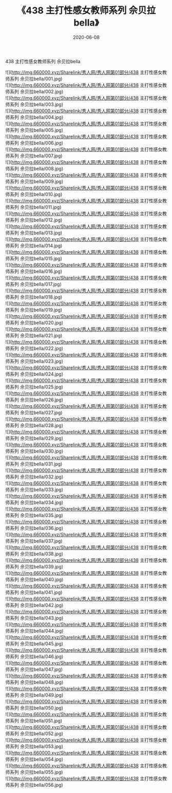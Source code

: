 ﻿---
layout: post
title:  《438 主打性感女教师系列 佘贝拉bella》
date:   2020-06-08
img: http://img.660000.xyz/Sharelink/秀人网/秀人网第01部分/438 主打性感女教师系列 佘贝拉bella/000.jpg
categories: [美女, 清纯, 唯美]
---

438 主打性感女教师系列 佘贝拉bella

  ![](http://img.660000.xyz/Sharelink/秀人网/秀人网第01部分/438 主打性感女教师系列 佘贝拉bella/001.jpg) <br> ![](http://img.660000.xyz/Sharelink/秀人网/秀人网第01部分/438 主打性感女教师系列 佘贝拉bella/002.jpg) <br> ![](http://img.660000.xyz/Sharelink/秀人网/秀人网第01部分/438 主打性感女教师系列 佘贝拉bella/003.jpg) <br> ![](http://img.660000.xyz/Sharelink/秀人网/秀人网第01部分/438 主打性感女教师系列 佘贝拉bella/004.jpg) <br> ![](http://img.660000.xyz/Sharelink/秀人网/秀人网第01部分/438 主打性感女教师系列 佘贝拉bella/005.jpg) <br> ![](http://img.660000.xyz/Sharelink/秀人网/秀人网第01部分/438 主打性感女教师系列 佘贝拉bella/006.jpg) <br> ![](http://img.660000.xyz/Sharelink/秀人网/秀人网第01部分/438 主打性感女教师系列 佘贝拉bella/007.jpg) <br> ![](http://img.660000.xyz/Sharelink/秀人网/秀人网第01部分/438 主打性感女教师系列 佘贝拉bella/008.jpg) <br> ![](http://img.660000.xyz/Sharelink/秀人网/秀人网第01部分/438 主打性感女教师系列 佘贝拉bella/009.jpg) <br> ![](http://img.660000.xyz/Sharelink/秀人网/秀人网第01部分/438 主打性感女教师系列 佘贝拉bella/010.jpg) <br> ![](http://img.660000.xyz/Sharelink/秀人网/秀人网第01部分/438 主打性感女教师系列 佘贝拉bella/011.jpg) <br> ![](http://img.660000.xyz/Sharelink/秀人网/秀人网第01部分/438 主打性感女教师系列 佘贝拉bella/012.jpg) <br> ![](http://img.660000.xyz/Sharelink/秀人网/秀人网第01部分/438 主打性感女教师系列 佘贝拉bella/013.jpg) <br> ![](http://img.660000.xyz/Sharelink/秀人网/秀人网第01部分/438 主打性感女教师系列 佘贝拉bella/014.jpg) <br> ![](http://img.660000.xyz/Sharelink/秀人网/秀人网第01部分/438 主打性感女教师系列 佘贝拉bella/015.jpg) <br> ![](http://img.660000.xyz/Sharelink/秀人网/秀人网第01部分/438 主打性感女教师系列 佘贝拉bella/016.jpg) <br> ![](http://img.660000.xyz/Sharelink/秀人网/秀人网第01部分/438 主打性感女教师系列 佘贝拉bella/017.jpg) <br> ![](http://img.660000.xyz/Sharelink/秀人网/秀人网第01部分/438 主打性感女教师系列 佘贝拉bella/018.jpg) <br> ![](http://img.660000.xyz/Sharelink/秀人网/秀人网第01部分/438 主打性感女教师系列 佘贝拉bella/019.jpg) <br> ![](http://img.660000.xyz/Sharelink/秀人网/秀人网第01部分/438 主打性感女教师系列 佘贝拉bella/020.jpg) <br> ![](http://img.660000.xyz/Sharelink/秀人网/秀人网第01部分/438 主打性感女教师系列 佘贝拉bella/021.jpg) <br> ![](http://img.660000.xyz/Sharelink/秀人网/秀人网第01部分/438 主打性感女教师系列 佘贝拉bella/022.jpg) <br> ![](http://img.660000.xyz/Sharelink/秀人网/秀人网第01部分/438 主打性感女教师系列 佘贝拉bella/023.jpg) <br> ![](http://img.660000.xyz/Sharelink/秀人网/秀人网第01部分/438 主打性感女教师系列 佘贝拉bella/024.jpg) <br> ![](http://img.660000.xyz/Sharelink/秀人网/秀人网第01部分/438 主打性感女教师系列 佘贝拉bella/025.jpg) <br> ![](http://img.660000.xyz/Sharelink/秀人网/秀人网第01部分/438 主打性感女教师系列 佘贝拉bella/026.jpg) <br> ![](http://img.660000.xyz/Sharelink/秀人网/秀人网第01部分/438 主打性感女教师系列 佘贝拉bella/027.jpg) <br> ![](http://img.660000.xyz/Sharelink/秀人网/秀人网第01部分/438 主打性感女教师系列 佘贝拉bella/028.jpg) <br> ![](http://img.660000.xyz/Sharelink/秀人网/秀人网第01部分/438 主打性感女教师系列 佘贝拉bella/029.jpg) <br> ![](http://img.660000.xyz/Sharelink/秀人网/秀人网第01部分/438 主打性感女教师系列 佘贝拉bella/030.jpg) <br> ![](http://img.660000.xyz/Sharelink/秀人网/秀人网第01部分/438 主打性感女教师系列 佘贝拉bella/031.jpg) <br> ![](http://img.660000.xyz/Sharelink/秀人网/秀人网第01部分/438 主打性感女教师系列 佘贝拉bella/032.jpg) <br> ![](http://img.660000.xyz/Sharelink/秀人网/秀人网第01部分/438 主打性感女教师系列 佘贝拉bella/033.jpg) <br> ![](http://img.660000.xyz/Sharelink/秀人网/秀人网第01部分/438 主打性感女教师系列 佘贝拉bella/034.jpg) <br> ![](http://img.660000.xyz/Sharelink/秀人网/秀人网第01部分/438 主打性感女教师系列 佘贝拉bella/035.jpg) <br> ![](http://img.660000.xyz/Sharelink/秀人网/秀人网第01部分/438 主打性感女教师系列 佘贝拉bella/036.jpg) <br> ![](http://img.660000.xyz/Sharelink/秀人网/秀人网第01部分/438 主打性感女教师系列 佘贝拉bella/037.jpg) <br> ![](http://img.660000.xyz/Sharelink/秀人网/秀人网第01部分/438 主打性感女教师系列 佘贝拉bella/038.jpg) <br> ![](http://img.660000.xyz/Sharelink/秀人网/秀人网第01部分/438 主打性感女教师系列 佘贝拉bella/039.jpg) <br> ![](http://img.660000.xyz/Sharelink/秀人网/秀人网第01部分/438 主打性感女教师系列 佘贝拉bella/040.jpg) <br> ![](http://img.660000.xyz/Sharelink/秀人网/秀人网第01部分/438 主打性感女教师系列 佘贝拉bella/041.jpg) <br> ![](http://img.660000.xyz/Sharelink/秀人网/秀人网第01部分/438 主打性感女教师系列 佘贝拉bella/042.jpg) <br> ![](http://img.660000.xyz/Sharelink/秀人网/秀人网第01部分/438 主打性感女教师系列 佘贝拉bella/043.jpg) <br> ![](http://img.660000.xyz/Sharelink/秀人网/秀人网第01部分/438 主打性感女教师系列 佘贝拉bella/044.jpg) <br> ![](http://img.660000.xyz/Sharelink/秀人网/秀人网第01部分/438 主打性感女教师系列 佘贝拉bella/045.jpg) <br> ![](http://img.660000.xyz/Sharelink/秀人网/秀人网第01部分/438 主打性感女教师系列 佘贝拉bella/046.jpg) <br> ![](http://img.660000.xyz/Sharelink/秀人网/秀人网第01部分/438 主打性感女教师系列 佘贝拉bella/047.jpg) <br> ![](http://img.660000.xyz/Sharelink/秀人网/秀人网第01部分/438 主打性感女教师系列 佘贝拉bella/048.jpg) <br> ![](http://img.660000.xyz/Sharelink/秀人网/秀人网第01部分/438 主打性感女教师系列 佘贝拉bella/049.jpg) <br> ![](http://img.660000.xyz/Sharelink/秀人网/秀人网第01部分/438 主打性感女教师系列 佘贝拉bella/050.jpg) <br> ![](http://img.660000.xyz/Sharelink/秀人网/秀人网第01部分/438 主打性感女教师系列 佘贝拉bella/051.jpg) <br> ![](http://img.660000.xyz/Sharelink/秀人网/秀人网第01部分/438 主打性感女教师系列 佘贝拉bella/052.jpg) <br> ![](http://img.660000.xyz/Sharelink/秀人网/秀人网第01部分/438 主打性感女教师系列 佘贝拉bella/053.jpg) <br> ![](http://img.660000.xyz/Sharelink/秀人网/秀人网第01部分/438 主打性感女教师系列 佘贝拉bella/054.jpg) <br> ![](http://img.660000.xyz/Sharelink/秀人网/秀人网第01部分/438 主打性感女教师系列 佘贝拉bella/055.jpg) <br> ![](http://img.660000.xyz/Sharelink/秀人网/秀人网第01部分/438 主打性感女教师系列 佘贝拉bella/056.jpg) <br>